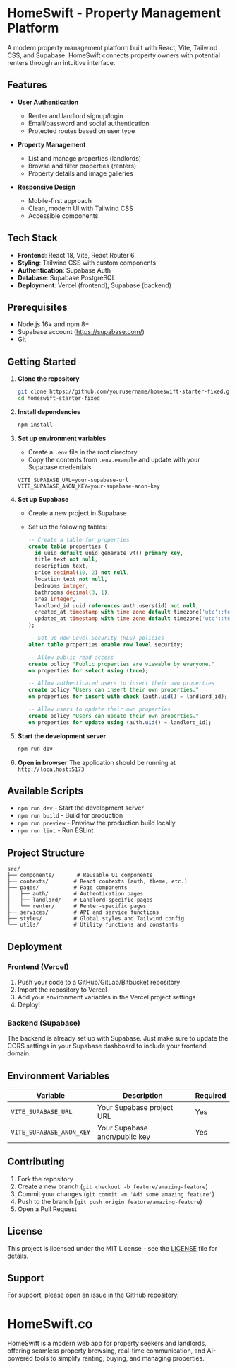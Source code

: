 # HomeSwift - Property Management Platform

A modern property management platform built with React, Vite, Tailwind CSS, and Supabase. HomeSwift connects property owners with potential renters through an intuitive interface.

## Features

- **User Authentication**

  - Renter and landlord signup/login
  - Email/password and social authentication
  - Protected routes based on user type

- **Property Management**

  - List and manage properties (landlords)
  - Browse and filter properties (renters)
  - Property details and image galleries

- **Responsive Design**
  - Mobile-first approach
  - Clean, modern UI with Tailwind CSS
  - Accessible components

## Tech Stack

- **Frontend**: React 18, Vite, React Router 6
- **Styling**: Tailwind CSS with custom components
- **Authentication**: Supabase Auth
- **Database**: Supabase PostgreSQL
- **Deployment**: Vercel (frontend), Supabase (backend)

## Prerequisites

- Node.js 16+ and npm 8+
- Supabase account (https://supabase.com/)
- Git

## Getting Started

1. **Clone the repository**

   ```bash
   git clone https://github.com/yourusername/homeswift-starter-fixed.git
   cd homeswift-starter-fixed
   ```

2. **Install dependencies**

   ```bash
   npm install
   ```

3. **Set up environment variables**

   - Create a `.env` file in the root directory
   - Copy the contents from `.env.example` and update with your Supabase credentials

   ```env
   VITE_SUPABASE_URL=your-supabase-url
   VITE_SUPABASE_ANON_KEY=your-supabase-anon-key
   ```

4. **Set up Supabase**

   - Create a new project in Supabase
   - Set up the following tables:

     ```sql
     -- Create a table for properties
     create table properties (
       id uuid default uuid_generate_v4() primary key,
       title text not null,
       description text,
       price decimal(10, 2) not null,
       location text not null,
       bedrooms integer,
       bathrooms decimal(3, 1),
       area integer,
       landlord_id uuid references auth.users(id) not null,
       created_at timestamp with time zone default timezone('utc'::text, now()) not null,
       updated_at timestamp with time zone default timezone('utc'::text, now()) not null
     );

     -- Set up Row Level Security (RLS) policies
     alter table properties enable row level security;

     -- Allow public read access
     create policy "Public properties are viewable by everyone."
     on properties for select using (true);

     -- Allow authenticated users to insert their own properties
     create policy "Users can insert their own properties."
     on properties for insert with check (auth.uid() = landlord_id);

     -- Allow users to update their own properties
     create policy "Users can update their own properties."
     on properties for update using (auth.uid() = landlord_id);
     ```

5. **Start the development server**

   ```bash
   npm run dev
   ```

6. **Open in browser**
   The application should be running at `http://localhost:5173`

## Available Scripts

- `npm run dev` - Start the development server
- `npm run build` - Build for production
- `npm run preview` - Preview the production build locally
- `npm run lint` - Run ESLint

## Project Structure

```
src/
├── components/       # Reusable UI components
├── contexts/        # React contexts (auth, theme, etc.)
├── pages/           # Page components
│   ├── auth/        # Authentication pages
│   ├── landlord/    # Landlord-specific pages
│   └── renter/      # Renter-specific pages
├── services/        # API and service functions
├── styles/          # Global styles and Tailwind config
└── utils/           # Utility functions and constants
```

## Deployment

### Frontend (Vercel)

1. Push your code to a GitHub/GitLab/Bitbucket repository
2. Import the repository to Vercel
3. Add your environment variables in the Vercel project settings
4. Deploy!

### Backend (Supabase)

The backend is already set up with Supabase. Just make sure to update the CORS settings in your Supabase dashboard to include your frontend domain.

## Environment Variables

| Variable                 | Description                   | Required |
| ------------------------ | ----------------------------- | -------- |
| `VITE_SUPABASE_URL`      | Your Supabase project URL     | Yes      |
| `VITE_SUPABASE_ANON_KEY` | Your Supabase anon/public key | Yes      |

## Contributing

1. Fork the repository
2. Create a new branch (`git checkout -b feature/amazing-feature`)
3. Commit your changes (`git commit -m 'Add some amazing feature'`)
4. Push to the branch (`git push origin feature/amazing-feature`)
5. Open a Pull Request

## License

This project is licensed under the MIT License - see the [LICENSE](LICENSE) file for details.

## Support

For support, please open an issue in the GitHub repository.

# HomeSwift.co

HomeSwift is a modern web app for property seekers and landlords, offering seamless property browsing, real-time communication, and AI-powered tools to simplify renting, buying, and managing properties.
